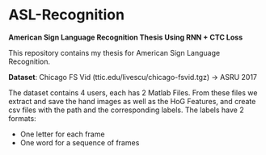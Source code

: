 # ASL-Recognition
**American Sign Language Recognition Thesis Using RNN + CTC Loss**

This repository contains my thesis for American Sign Language Recognition.

**Dataset**: 
Chicago FS Vid  (ttic.edu/livescu/chicago-fsvid.tgz) -> ASRU 2017

The dataset contains 4 users, each has 2 Matlab Files.
From these files we extract and save the hand images as well as the HoG Features, and create csv files with the path and the corresponding labels.
The labels have 2 formats: 
- One letter for each frame
- One word for a sequence of frames
